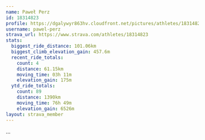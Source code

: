 ```yaml
---
name: Paweł Perz
id: 18314823
profile: https://dgalywyr863hv.cloudfront.net/pictures/athletes/18314823/5244308/1/large.jpg
username: pawel-perz
strava_url: https://www.strava.com/athletes/18314823
stats:
  biggest_ride_distance: 101.06km
  biggest_climb_elevation_gain: 457.6m
  recent_ride_totals:
    count: 4
    distance: 61.15km
    moving_time: 03h 11m
    elevation_gain: 175m
  ytd_ride_totals:
    count: 89
    distance: 1390km
    moving_time: 76h 49m
    elevation_gain: 6526m
layout: strava_member
--- 
```

...
